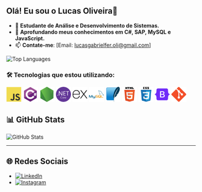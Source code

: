 ## Olá! Eu sou o Lucas Oliveira👋

- 🌱 **Estudante de Análise e Desenvolvimento de Sistemas.**
- 🧠 **Aprofundando meus conhecimentos em C#, SAP, MySQL e JavaScript.**
- 📫 **Contate-me**: [Email: lucasgabrielfer.oli@gmail.com]
  
![Top Languages](https://github-readme-stats.vercel.app/api/top-langs/?username=lucasgfoli&layout=compact&theme=dark%22%20alt=%22Top%20Languages)

### 🛠️ Tecnologias que estou utilizando:

<p align="left">
  <!-- Linguagens -->
  <img src="https://raw.githubusercontent.com/devicons/devicon/master/icons/javascript/javascript-original.svg" alt="JavaScript" width="40" height="40"/>
  <img src="https://raw.githubusercontent.com/devicons/devicon/master/icons/csharp/csharp-original.svg" alt="C#" width="40" height="40"/>

  <!-- Backend e frameworks -->
  <img src="https://raw.githubusercontent.com/devicons/devicon/master/icons/nodejs/nodejs-original.svg" alt="Node.js" width="40" height="40"/>
  <img src="https://raw.githubusercontent.com/devicons/devicon/master/icons/dotnetcore/dotnetcore-original.svg" alt=".NET" width="40" height="40"/>
  <img src="https://raw.githubusercontent.com/devicons/devicon/master/icons/express/express-original.svg" alt="Express" width="40" height="40"/>

  <!-- Banco de dados -->
  <img src="https://raw.githubusercontent.com/devicons/devicon/master/icons/mysql/mysql-original-wordmark.svg" alt="MySQL" width="40" height="40"/>
  <img src="https://raw.githubusercontent.com/devicons/devicon/master/icons/sqlite/sqlite-original.svg" alt="SQLite" width="40" height="40"/>

  <!-- Frontend -->
  <img src="https://raw.githubusercontent.com/devicons/devicon/master/icons/html5/html5-original-wordmark.svg" alt="HTML5" width="40" height="40"/>
  <img src="https://raw.githubusercontent.com/devicons/devicon/master/icons/css3/css3-original-wordmark.svg" alt="CSS3" width="40" height="40"/>
  <img src="https://raw.githubusercontent.com/devicons/devicon/master/icons/bootstrap/bootstrap-plain.svg" alt="Bootstrap" width="40" height="40"/>

  <!-- Versionamento de código -->
  <img src="https://raw.githubusercontent.com/devicons/devicon/master/icons/git/git-original.svg" alt="Git" width="40" height="40"/>
</p>



## 📊 GitHub Stats

![GitHub Stats](https://github-readme-stats.vercel.app/api?username=lucasgfoli&show_icons=true&count_private=true&hide=prs&hide_title=true&theme=radical)

---

## 🌐 **Redes Sociais**

- [![LinkedIn](https://img.shields.io/badge/-LinkedIn-0077B5?style=flat&logo=linkedin&logoColor=white)](https://www.linkedin.com/in/lucas-gabriel-fernandes-oliveira-1680642a9?lipi=urn%3Ali%3Apage%3Ad_flagship3_profile_view_base_contact_details%3B528iMr%2BrQT6RvYiOdTApmQ%3D%3D)
- [![Instagram](https://img.shields.io/badge/-Instagram-E4405F?style=flat&logo=instagram&logoColor=white)](https://www.instagram.com/lukinhaz.z7)

